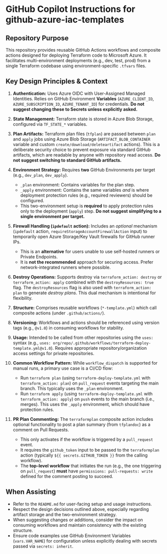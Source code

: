# GitHub Copilot Instructions for github-azure-iac-templates

## Repository Purpose

This repository provides reusable GitHub Actions workflows and composite actions designed for deploying Terraform code to Microsoft Azure. It facilitates multi-environment deployments (e.g., dev, test, prod) from a single Terraform codebase using environment-specific `.tfvars` files.

## Key Design Principles & Context

1. **Authentication:** Uses Azure OIDC with User-Assigned Managed Identities. Relies on GitHub Environment **Variables** (`AZURE_CLIENT_ID`, `AZURE_SUBSCRIPTION_ID`, `AZURE_TENANT_ID`) for credentials. **Do not suggest changing these to Secrets unless explicitly asked.**
2. **State Management:** Terraform state is stored in Azure Blob Storage, configured via `TF_STATE_*` variables.
3. **Plan Artifacts:** Terraform plan files (`tfplan`) are passed between `plan` and `apply` jobs using Azure Blob Storage (`ARTIFACT_BLOB_CONTAINER` variable and custom `create/download/deleteartifact` actions). This is a deliberate security choice to prevent exposure via standard GitHub artifacts, which are readable by anyone with repository read access. **Do not suggest switching to standard GitHub artifacts.**
4. **Environment Strategy:** Requires **two** GitHub Environments per target (e.g., `dev_plan`, `dev_apply`).
    * `_plan` environment: Contains variables for the plan step.
    * `_apply` environment: Contains the same variables *and* is where deployment protection rules (e.g., required reviewers) should be configured.
    * This two-environment setup is **required** to apply protection rules only to the deployment (`apply`) step. **Do not suggest simplifying to a single environment per target.**
5. **Firewall Handling (`ipdefault` action):** Includes an *optional* mechanism (`ipdefault` action, `requireStorageAccountFirewallAction` input) to temporarily open Azure Storage/Key Vault firewalls for GitHub runner IPs.
    * This is an **alternative** for users unable to use self-hosted runners or Private Endpoints.
    * It is **not the recommended** approach for securing access. Prefer network-integrated runners where possible.
6. **Destroy Operations:** Supports destroy via `terraform_action: destroy` or `terraform_action: apply` combined with the `destroyResources: true` flag. The `destroyResources` flag is also used with `terraform_action: plan` to generate *destroy plans*. This dual mechanism is intentional for flexibility.
7. **Structure:** Comprises reusable workflows (`*-template.yml`) which call composite actions (under `.github/actions/`).
8. **Versioning:** Workflows and actions should be referenced using version tags (e.g., `@v1.0`) in consuming workflows for stability.
9. **Usage:** Intended to be called from other repositories using the `uses:` syntax (e.g., `uses: org/repo/.github/workflows/terraform-deploy-template.yml@v1.0`). Requires appropriate repository/organization access settings for private repositories.
10. **Common Workflow Pattern:** While `workflow_dispatch` is supported for manual runs, a primary use case is a CI/CD flow:
    * Run `terraform plan` (using `terraform-deploy-template.yml` with `terraform_action: plan`) on `pull_request` events targeting the main branch. This typically uses the `_plan` environment.
    * Run `terraform apply` (using `terraform-deploy-template.yml` with `terraform_action: apply`) on `push` events to the main branch (i.e., merges). This uses the `_apply` environment, which should have protection rules.

11. **PR Plan Commenting:** The `terraformplan` composite action includes optional functionality to post a plan summary (from `tfplandoc`) as a comment on Pull Requests.
    * This only activates if the workflow is triggered by a `pull_request` event.
    * It requires the `github_token` input to be passed to the `terraformplan` action (typically `${{ secrets.GITHUB_TOKEN }}` from the calling workflow).
    * The **top-level workflow** that initiates the run (e.g., the one triggering on `pull_request`) **must** have `permissions: pull-requests: write` defined for the comment posting to succeed.

## When Assisting

* Refer to the `README.md` for user-facing setup and usage instructions.
* Respect the design decisions outlined above, especially regarding artifact storage and the two-environment strategy.
* When suggesting changes or additions, consider the impact on consuming workflows and maintain consistency with the existing structure.
* Ensure code examples use GitHub Environment Variables (`vars.VAR_NAME`) for configuration unless explicitly dealing with secrets passed via `secrets: inherit`.
